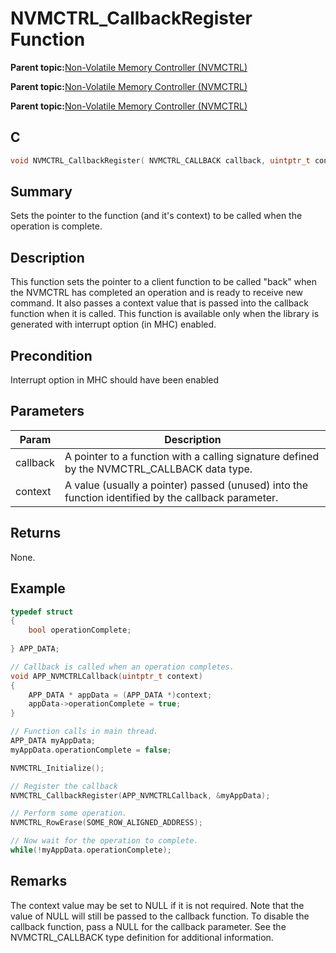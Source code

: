 # NVMCTRL\_CallbackRegister Function

**Parent topic:**[Non-Volatile Memory Controller \(NVMCTRL\)](GUID-A30BB89B-1FD8-4F1A-B3AC-83992F5EFDFF.md)

**Parent topic:**[Non-Volatile Memory Controller \(NVMCTRL\)](GUID-A1BD9B9F-8E63-4DD7-A61E-93F9BAF07A6E.md)

**Parent topic:**[Non-Volatile Memory Controller \(NVMCTRL\)](GUID-66187F2C-08F3-4218-B768-FD2C65ECCC20.md)

## C

```c
void NVMCTRL_CallbackRegister( NVMCTRL_CALLBACK callback, uintptr_t context )
```

## Summary

Sets the pointer to the function \(and it's context\) to be called when the operation is complete.

## Description

This function sets the pointer to a client function to be called "back" when the NVMCTRL has completed an operation and is ready to receive new command. It also passes a context value that is passed into the callback function when it is called. This function is available only when the library is generated with interrupt option \(in MHC\) enabled.

## Precondition

Interrupt option in MHC should have been enabled

## Parameters

|Param|Description|
|-----|-----------|
|callback|A pointer to a function with a calling signature defined by the NVMCTRL\_CALLBACK data type.|
|context|A value \(usually a pointer\) passed \(unused\) into the function identified by the callback parameter.|

## Returns

None.

## Example

```c
typedef struct
{
    bool operationComplete;
    
} APP_DATA;

// Callback is called when an operation completes.
void APP_NVMCTRLCallback(uintptr_t context)
{
    APP_DATA * appData = (APP_DATA *)context;
    appData->operationComplete = true;
}

// Function calls in main thread.
APP_DATA myAppData;
myAppData.operationComplete = false;

NVMCTRL_Initialize();

// Register the callback
NVMCTRL_CallbackRegister(APP_NVMCTRLCallback, &myAppData);

// Perform some operation.
NVMCTRL_RowErase(SOME_ROW_ALIGNED_ADDRESS);

// Now wait for the operation to complete.
while(!myAppData.operationComplete);

```

## Remarks

The context value may be set to NULL if it is not required. Note that the value of NULL will still be passed to the callback function. To disable the callback function, pass a NULL for the callback parameter. See the NVMCTRL\_CALLBACK type definition for additional information.

